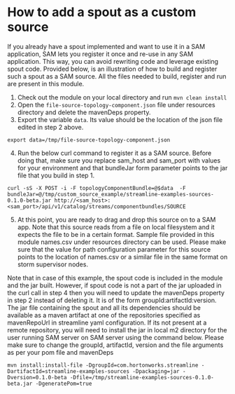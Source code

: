 # How to add a spout as a custom source

If you already have a spout implemented and want to use it in a SAM application, SAM lets you register it once  and re-use in any SAM application. This 
way, you can avoid rewriting code and leverage existing spout code. Provided below, is an illustration of how to build and register such a spout as a SAM source. 
All the files needed to build, register and run are present in this module.

1. Check out the module on your local directory and run `mvn clean install`
2. Open the `file-source-topology-component.json` file under resources directory and delete the mavenDeps property.
3. Export the variable `data`. Its value should be the location of the json file edited in step 2 above.

`export data=/tmp/file-source-topology-component.json`

4. Run the below curl command to register it as a SAM source. Before doing that, make sure you replace sam_host and sam_port with values for your environment
 and that bundleJar form parameter points to the jar file that you build in step 1. 

`curl -sS -X POST -i -F topologyComponentBundle=@$data  -F bundleJar=@/tmp/custom_source_example/streamline-examples-sources-0.1.0-beta.jar http://<sam_host>:<sam_port>/api/v1/catalog/streams/componentbundles/SOURCE`

5. At this point, you are ready to drag and drop this source on to a SAM app. Note that this source reads from a file on local filesystem and it expects the 
file to be in a certain format. Sample file provided in this module names.csv under resources directory can be used. Please make sure that the value for path 
configuration parameter for this source points to the location of names.csv or a similar file in the same format on storm supervisor nodes.

Note that in case of this example, the spout code is included in the module and the jar built. However, if spout code is not a part of the jar uploaded in 
the curl call in step 4 then you will need to update the mavenDeps property in step 2 instead of deleting it. It is of the form groupId:artifactId:version. 
The jar file containing the spout and all its dependencies should be available as a maven artifact at one of the repositories specified as mavenRepoUrl in 
streamline yaml configuration. If its not present at a remote repository, you will need to install the jar in local m2 directory for the user running SAM server
on SAM server using the command below. Please make sure to change the groupId, artifactId, version and the file arguments as per your pom file and mavenDeps

`mvn install:install-file -DgroupId=com.hortonworks.streamline -DartifactId=streamline-examples-sources -Dpackaging=jar -Dversion=0.1.0-beta -Dfile=/tmp/streamline-examples-sources-0.1.0-beta.jar -DgeneratePom=true`
